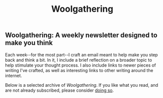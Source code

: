 ﻿---
layout: page
title: Woolgathering
---
## Woolgathering: A weekly newsletter designed to make you think

Each week--for the most part--I craft an email meant to help make you step back and think a bit. In it, I include a brief reflection on a broader topic to help stimulate your thought process. I also include links to newer pieces of writing I've crafted, as well as interesting links to other writing around the internet.

Below is a selected archive of *Woolgathering*. If you like what you read, and are not already subscribed, please consider [doing so](http://eepurl.com/c8Nlzb).

<style type="text/css">
<!--
.display_archive {font-family: arial,verdana; font-size: 12px;}
.campaign {line-height: 125%; margin: 5px;}
//-->
</style>
<script language="javascript" src="//yourfool.us11.list-manage.com/generate-js/?u=90261a3476981959e9fb98a34&fid=11633&show=10" type="text/javascript"></script>
